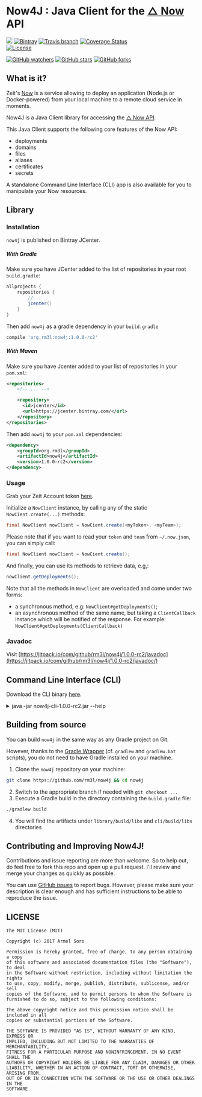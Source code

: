 # Now4J : Java Client for the [△ Now](https://zeit.co/now) API

[![](https://jitpack.io/v/rm3l/now4j.svg)](https://jitpack.io/#rm3l/now4j)
[![Bintray](https://img.shields.io/bintray/v/rm3l/maven/org.rm3l:now4j.svg)](https://bintray.com/rm3l/maven/org.rm3l%3Anow4j) 
[![Travis branch](https://img.shields.io/travis/rm3l/now4j/master.svg)](https://travis-ci.org/rm3l/now4j) 
[![Coverage Status](https://coveralls.io/repos/github/rm3l/now4j/badge.svg?branch=master)](https://coveralls.io/github/rm3l/now4j?branch=master)  
[![License](https://img.shields.io/badge/license-MIT-green.svg?style=flat)](https://github.com/rm3l/now4j/blob/master/LICENSE) 

[![GitHub watchers](https://img.shields.io/github/watchers/rm3l/now4j.svg?style=social&label=Watch)](https://github.com/rm3l/now4j) 
[![GitHub stars](https://img.shields.io/github/stars/rm3l/now4j.svg?style=social&label=Star)](https://github.com/rm3l/now4j) 
[![GitHub forks](https://img.shields.io/github/forks/rm3l/now4j.svg?style=social&label=Fork)](https://github.com/rm3l/now4j)

## What is it?

Zeit's [Now](https://zeit.co/now) is a service allowing to deploy an application 
(Node.js or Docker-powered) from your local machine to a remote cloud service in moments.

Now4J is a Java Client library for accessing the [△ Now API](https://zeit.co/api).

This Java Client supports the following core features of the Now API:
- deployments
- domains
- files
- aliases
- certificates
- secrets

A standalone Command Line Interface (CLI) app is also available for you to manipulate your Now resources.

## Library

### Installation

[comment]: <> (`now4j` is published on both Bintray JCenter and Jitpack.)
`now4j` is published on Bintray JCenter.

##### With Gradle

<!--
Make sure you have either JCenter or Jitpack to your list of repositories in your root `build.gradle`:

```groovy
allprojects {
    repositories {
        //...
        jcenter()                           //To download via JCenter
        maven { url "https://jitpack.io" }  //To download via Jitpack
    }
}
```
-->
Make sure you have JCenter added to the list of repositories in your root `build.gradle`:

```groovy
allprojects {
    repositories {
        //...
        jcenter()
    }
}
```

Then add `now4j` as a gradle dependency in your `build.gradle`

```groovy
compile 'org.rm3l:now4j:1.0.0-rc2'
```

##### With Maven

<!--
Make sure you have either Jcenter or Jitpack to your list of repositories in your `pom.xml`:

```xml
<repositories>
    <repository>
      <id>jcenter</id>
      <url>https://jcenter.bintray.com/</url>
    </repository>
    <repository>
        <id>jitpack.io</id>
        <url>https://jitpack.io</url>
    </repository>
</repositories>
```
-->
Make sure you have Jcenter added to your list of repositories in your `pom.xml`:

```xml
<repositories>
    <!-- ... -->

    <repository>
      <id>jcenter</id>
      <url>https://jcenter.bintray.com/</url>
    </repository>
</repositories>
```

Then add `now4j` to your `pom.xml` dependencies:

```xml
<dependency>
    <groupId>org.rm3l</groupId>
    <artifactId>now4j</artifactId>
    <version>1.0.0-rc2</version>
</dependency>
```

### Usage

Grab your Zeit Account token [here](https://zeit.co/account#api-tokens).

Initialize a `NowClient` instance, by calling any of the static `NowCient.create(...)` methods:

```java
final NowClient nowClient = NowCient.create(<myToken>, <myTeam>);
```

Please note that if you want to read your `token` and `team` from `~/.now.json`, you can simply call:

```java
final NowClient nowClient = NowCient.create();
```

And finally, you can use its methods to retrieve data, e.g,:

```java
nowClient.getDeployments();
```

Note that all the methods in `NowClient` are overloaded and come under two forms:
- a synchronous method, e.g: `NowClient#getDeployments()`;
- an asynchronous method of the same name, but taking a `ClientCallback` instance which will 
 be notified of the response. For example: `NowClient#getDeployments(ClientCallback)`
 
### Javadoc

Visit [https://jitpack.io/com/github/rm3l/now4j/1.0.0-rc2/javadoc](https://jitpack.io/com/github/rm3l/now4j/1.0.0-rc2/javadoc/)
 
## Command Line Interface (CLI)

Download the CLI binary [here](https://github.com/rm3l/now4j/releases/download/1.0.0-rc2/now4j-cli-1.0.0-rc2.jar).

<details><summary>java -jar now4j-cli-1.0.0-rc2.jar --help</summary><p>

```bash
Usage: java -jar now4j-cli-<version>.jar [options] [command] [command options]
  Options:
    --token, --T
      Now API Token. Read from ~/.now.json if not specified here.
    --team, --t
      Now API Team. Read from ~/.now.json if not specified here.
    --debug, -d
      Debug mode
      Default: false
    --help, -h
      Show this help
  Commands:
    deployments      Manage deployments
      Usage: deployments [options]
        Options:
          --deploymentData
            JSON-serialized description of the deployment to add. The keys 
            should represent a file path, with their respective values 
            containing the file contents.
          --deploymentId
            ID of deployment
          --fileId
            ID of file
          -add
            Perform a deployment. Required: --deploymentData
            Default: false
          -getFile, -dl
            Get file content. Required: --deploymentId and --fileId
            Default: false
          -list, -ls
            List deployments. Optional: --deploymentId
            Default: false
          -listFiles, -lsFiles
            List file structure of deployment. Required: --deploymentId
            Default: false
          -remove, -rm, -delete, -del
            Remove a deployment. Required: --deploymentId
            Default: false

    aliases      Manage aliases
      Usage: aliases [options]
        Options:
          --alias
            Hostname or custom url for the alias
          --aliasId
            ID of Alias
          --deploymentId
            ID of Deployment
          -add, -create
            Create a new alias. Required: --deploymentId and --alias
            Default: false
          -list, -ls
            List aliases. Optional: --deploymentId
            Default: false
          -remove, -rm, -delete, -del
            Remove an alias. Required: --aliasId
            Default: false

    domains      Manage domains
      Usage: domains [options]
        Options:
          --domainName
            Name of domain
          --externalDNS
            Indicates whether the domain is an external DNS or not
            Default: false
          --recordData
            JSON-serialized description of the domain record to add.
          --recordId
            ID of Domain Record
          -add
            Add a new domain. Required: --domainName . Optional: --externalDNS
            Default: false
          -addRecord
            Add a new domain record. Required: --domainName and --recordData
            Default: false
          -list, -ls
            List domains
            Default: false
          -listRecords, -lsr
            List domain records. Required: --domainName
            Default: false
          -remove, -rm, -delete, -del
            Remove a domain. Required: --domainName
            Default: false
          -removeRecord, -rmr, -deleteRecord, -delr
            Remove a domain record. Required: --domainName and --recordId
            Default: false

    certs      Manage certificates
      Usage: certs [options]
        Options:
          --certificate, --cert
            CA certificate chain
          --commonName, --cn
            Common Name (CN)
          --domain
            The domain.
            Default: []
          --key
            Private key for the certificate
          --x509, --ca
            X.509 certificate
          -add, -create
            Create a new certificate
            Default: false
          -list, -ls
            List certificates. Required: --cn
            Default: false
          -remove, -rm, -delete, -del
            Remove a certificate. Required: --cn
            Default: false
          -renew
            Renew certificate for domains
            Default: false
          -replace
            Replace certificate for domains
            Default: false

    secrets      Manage secrets
      Usage: secrets [options]
        Options:
          --secretName, --name
            Secret name
          --secretUid, --uid
            UID of Secret
          --secretValue, --value
            Secret value
          -add, -create
            Create a new secret. Required: --name and --value
            Default: false
          -list, -ls
            List secrets
            Default: false
          -remove, -rm, -delete, -del
            Remove a secret. Required: --name or --uid
            Default: false
          -rename
            Rename a secret. Required: --uid and --name
            Default: false
```

</p></details>

## Building from source

You can build `now4j` in the same way as any Gradle project on Git.

However, thanks to the [Gradle Wrapper](https://docs.gradle.org/3.3/userguide/gradle_wrapper.html) (cf. `gradlew` and `gradlew.bat` scripts), 
you do not need to have Gradle installed on your machine.

1. Clone the `now4j` repository on your machine:
```bash
git clone https://github.com/rm3l/now4j && cd now4j
```
2. Switch to the appropriate branch if needed with `git checkout ...`
3. Execute a Gradle build in the directory containing the `build.gradle` file:
```bash
./gradlew build
```
4. You will find the artifacts under `library/build/libs` and `cli/build/libs` directories

## Contributing and Improving Now4J!

Contributions and issue reporting are more than welcome. 
So to help out, do feel free to fork this repo and open up a pull request. 
I'll review and merge your changes as quickly as possible.

You can use [GitHub issues](https://github.com/rm3l/now4j/issues) to report bugs. 
However, please make sure your description is clear enough and has sufficient instructions 
to be able to reproduce the issue.

[comment]: <> (See CONTRIBUTING.md for more on contributing to this Github project.)

## LICENSE

    The MIT License (MIT)
    
    Copyright (c) 2017 Armel Soro
    
    Permission is hereby granted, free of charge, to any person obtaining a copy
    of this software and associated documentation files (the "Software"), to deal
    in the Software without restriction, including without limitation the rights
    to use, copy, modify, merge, publish, distribute, sublicense, and/or sell
    copies of the Software, and to permit persons to whom the Software is
    furnished to do so, subject to the following conditions:
    
    The above copyright notice and this permission notice shall be included in all
    copies or substantial portions of the Software.
    
    THE SOFTWARE IS PROVIDED "AS IS", WITHOUT WARRANTY OF ANY KIND, EXPRESS OR
    IMPLIED, INCLUDING BUT NOT LIMITED TO THE WARRANTIES OF MERCHANTABILITY,
    FITNESS FOR A PARTICULAR PURPOSE AND NONINFRINGEMENT. IN NO EVENT SHALL THE
    AUTHORS OR COPYRIGHT HOLDERS BE LIABLE FOR ANY CLAIM, DAMAGES OR OTHER
    LIABILITY, WHETHER IN AN ACTION OF CONTRACT, TORT OR OTHERWISE, ARISING FROM,
    OUT OF OR IN CONNECTION WITH THE SOFTWARE OR THE USE OR OTHER DEALINGS IN THE
    SOFTWARE.
